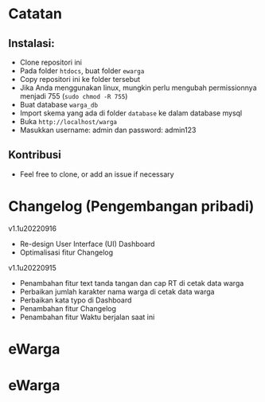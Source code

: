 # Catatan
## Instalasi:
- Clone repositori ini
- Pada folder `htdocs`, buat folder `ewarga`
- Copy repositori ini ke folder tersebut
- Jika Anda menggunakan linux, mungkin perlu mengubah permissionnya menjadi 755 (`sudo chmod -R 755`)
- Buat database `warga_db`
- Import skema yang ada di folder `database` ke dalam database mysql
- Buka `http://localhost/warga`
- Masukkan username: admin dan password: admin123

## Kontribusi
- Feel free to clone, or add an issue if necessary

# Changelog (Pengembangan pribadi)
v1.1u20220916
- Re-design User Interface (UI) Dashboard
- Optimalisasi fitur Changelog

v1.1u20220915
- Penambahan fitur text tanda tangan dan cap RT di cetak data warga
- Perbaikan jumlah karakter nama warga di cetak data warga
- Perbaikan kata typo di Dashboard
- Penambahan fitur Changelog
- Penambahan fitur Waktu berjalan saat ini

# eWarga
# eWarga
